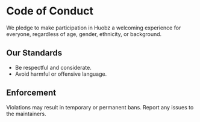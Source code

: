 # Code of Conduct

We pledge to make participation in Huobz a welcoming experience for everyone, regardless of age, gender, ethnicity, or background.

## Our Standards
- Be respectful and considerate.
- Avoid harmful or offensive language.

## Enforcement
Violations may result in temporary or permanent bans. Report any issues to the maintainers.
